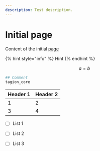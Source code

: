 ```yaml
---
description: Test description.
---
```


# Initial page

Content of the initial [page](second.md)

{% hint style="info" %}
Hint
{% endhint %}

$$
a = b
$$

```bash
## Comment
tagion_core
```

| Header 1 | Header 2 |
| :--- | :--- |
| 1 | 2 |
| 3 | 4 |

* [ ] List 1
* [ ] List 2
* [ ] List 3

